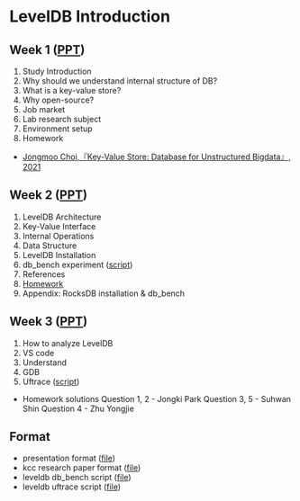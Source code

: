 
# LevelDB Introduction
## Week 1 ([PPT](./[week1]leveldb_study_Introduction_1.pdf))
1. Study Introduction
2. Why should we understand internal structure of DB?
3. What is a key-value store?
4. Why open-source?
5. Job market
6. Lab research subject
7. Environment setup
8. Homework
- [Jongmoo Choi,『Key-Value Store: Database for Unstructured Bigdata』, 2021](https://github.com/DKU-StarLab/leveldb-study/blob/761b550973ab6d1e88189190e66c0ee19a52aa12/introduction/Jongmoo%20Choi,%20Key-Value%20Store%20-%20Database%20for%20Unstructured%20Bigdata,%202021.pdf)

## Week 2 ([PPT](./[week2]leveldb_study_Introduction_2.pdf))
1. LevelDB Architecture
2. Key-Value Interface
3. Internal Operations
4. Data Structure
5. LevelDB Installation
6. db_bench experiment ([script](./bench_script.sh))
7. References
8. [Homework](https://github.com/DKU-StarLab/leveldb-study/issues/6#issue-1302876982)
9. Appendix: RocksDB installation & db_bench


## Week 3 ([PPT](./[week3]leveldb_study_Introduction_3.pdf))
1. How to analyze LevelDB
2. VS code
3. Understand
4. GDB
5. Uftrace ([script](./uftrace_script.sh))

* Homework solutions
Question 1, 2 - Jongki Park
Question 3, 5 - Suhwan Shin
Question 4 - Zhu Yongjie

## Format
- presentation format ([file](./[format]leveldb_study_ppt.pptx))
- kcc research paper format ([file](./[format]research_paper(KCC).hwp))
- leveldb db_bench script ([file](./bench_script.sh))
- leveldb uftrace script ([file](./uftrace_script.sh))